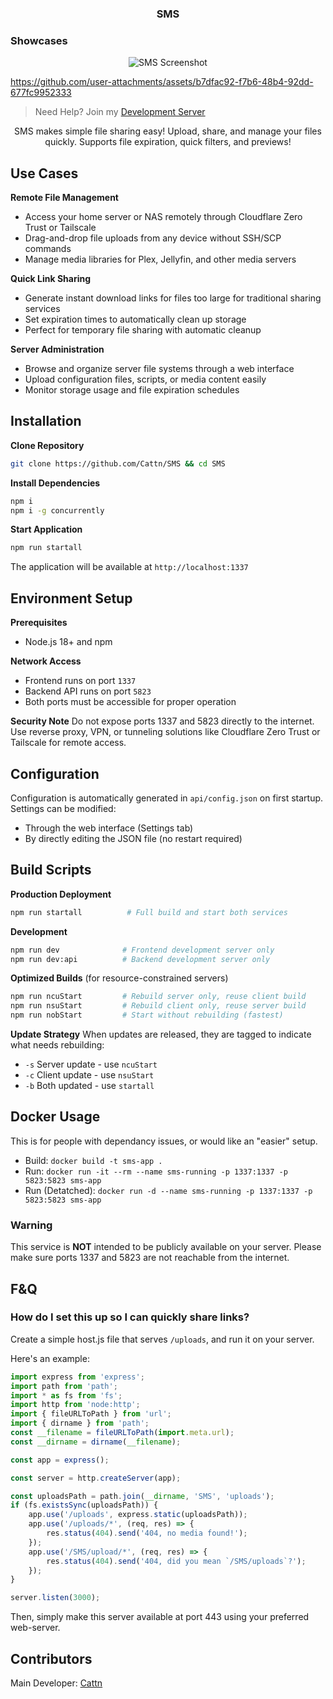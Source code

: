 <h3 align="center">
    <strong>SMS</strong>
</h3>

### Showcases

<p align="center">
    <img src="https://play.maple.music/SMS/uploads/Screenshot%202025-06-21%20225628.png" alt="SMS Screenshot">
</p>

https://github.com/user-attachments/assets/b7dfac92-f7b6-48b4-92dd-677fc9952333

> Need Help? Join my [Development Server](https://discord.gg/Wxrp73HVj4)

<p align="center">
    SMS makes simple file sharing easy! Upload, share, and manage your files quickly. Supports file expiration, quick filters, and previews!
</p>

## Use Cases

**Remote File Management**
- Access your home server or NAS remotely through Cloudflare Zero Trust or Tailscale
- Drag-and-drop file uploads from any device without SSH/SCP commands
- Manage media libraries for Plex, Jellyfin, and other media servers

**Quick Link Sharing**
- Generate instant download links for files too large for traditional sharing services
- Set expiration times to automatically clean up storage
- Perfect for temporary file sharing with automatic cleanup

**Server Administration**
- Browse and organize server file systems through a web interface
- Upload configuration files, scripts, or media content easily
- Monitor storage usage and file expiration schedules

## Installation

**Clone Repository**
```bash
git clone https://github.com/Cattn/SMS && cd SMS
```

**Install Dependencies**
```bash
npm i
npm i -g concurrently
```

**Start Application**
```bash
npm run startall
```

The application will be available at `http://localhost:1337`

## Environment Setup

**Prerequisites**
- Node.js 18+ and npm

**Network Access**
- Frontend runs on port `1337`
- Backend API runs on port `5823`
- Both ports must be accessible for proper operation

**Security Note**
Do not expose ports 1337 and 5823 directly to the internet. Use reverse proxy, VPN, or tunneling solutions like Cloudflare Zero Trust or Tailscale for remote access.

## Configuration

Configuration is automatically generated in `api/config.json` on first startup. Settings can be modified:
- Through the web interface (Settings tab)
- By directly editing the JSON file (no restart required)

## Build Scripts

**Production Deployment**
```bash
npm run startall          # Full build and start both services
```

**Development**
```bash
npm run dev              # Frontend development server only
npm run dev:api          # Backend development server only
```

**Optimized Builds** (for resource-constrained servers)
```bash
npm run ncuStart         # Rebuild server only, reuse client build
npm run nsuStart         # Rebuild client only, reuse server build  
npm run nobStart         # Start without rebuilding (fastest)
```

**Update Strategy**
When updates are released, they are tagged to indicate what needs rebuilding:
- `-s` Server update - use `ncuStart`
- `-c` Client update - use `nsuStart` 
- `-b` Both updated - use `startall`

## Docker Usage
This is for people with dependancy issues, or would like an "easier" setup.

- Build: ``docker build -t sms-app .``
- Run: ``docker run -it --rm --name sms-running -p 1337:1337 -p 5823:5823 sms-app``
- Run (Detatched): ``docker run -d --name sms-running -p 1337:1337 -p 5823:5823 sms-app``

### Warning

This service is **NOT** intended to be publicly available on your server. Please make sure ports 1337 and 5823 are not reachable from the internet.

## F&Q

### How do I set this up so I can quickly share links?

Create a simple host.js file that serves `/uploads`, and run it on your server.

Here's an example:

```js
import express from 'express';
import path from 'path';
import * as fs from 'fs';
import http from 'node:http';
import { fileURLToPath } from 'url';
import { dirname } from 'path';
const __filename = fileURLToPath(import.meta.url);
const __dirname = dirname(__filename);

const app = express();

const server = http.createServer(app);

const uploadsPath = path.join(__dirname, 'SMS', 'uploads');
if (fs.existsSync(uploadsPath)) {
	app.use('/uploads', express.static(uploadsPath));
	app.use('/uploads/*', (req, res) => {
		res.status(404).send('404, no media found!');
	});
	app.use('/SMS/upload/*', (req, res) => {
		res.status(404).send('404, did you mean `/SMS/uploads`?');
	});
}

server.listen(3000);
```

Then, simply make this server available at port 443 using your preferred web-server.

## Contributors

Main Developer: [Cattn](https://github.com/Cattn/)
